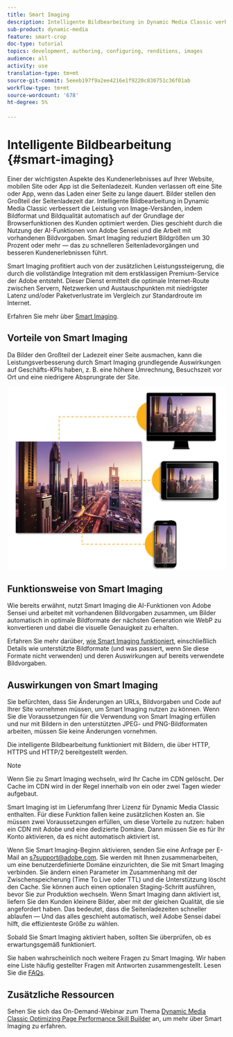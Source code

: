 ```yaml
---
title: Smart Imaging
description: Intelligente Bildbearbeitung in Dynamic Media Classic verbessert die Leistung von Image-Versänden, indem Bildformat und Bildqualität automatisch auf der Grundlage der Browserfunktionen des Kunden optimiert werden. Dies geschieht durch die Nutzung der AI-Funktionen von Adobe Sensei und die Arbeit mit vorhandenen Bildvorgaben. Erfahren Sie mehr über Smart Imaging und wie Sie damit bessere Kundenerlebnisse durch schnelleres Laden von Seiten erzielen können.
sub-product: dynamic-media
feature: smart-crop
doc-type: tutorial
topics: development, authoring, configuring, renditions, images
audience: all
activity: use
translation-type: tm+mt
source-git-commit: 5eeeb197f9a2ee4216e1f9220c830751c36f01ab
workflow-type: tm+mt
source-wordcount: '678'
ht-degree: 5%

---
```



# Intelligente Bildbearbeitung {#smart-imaging}

Einer der wichtigsten Aspekte des Kundenerlebnisses auf Ihrer Website, mobilen Site oder App ist die Seitenladezeit. Kunden verlassen oft eine Site oder App, wenn das Laden einer Seite zu lange dauert. Bilder stellen den Großteil der Seitenladezeit dar. Intelligente Bildbearbeitung in Dynamic Media Classic verbessert die Leistung von Image-Versänden, indem Bildformat und Bildqualität automatisch auf der Grundlage der Browserfunktionen des Kunden optimiert werden. Dies geschieht durch die Nutzung der AI-Funktionen von Adobe Sensei und die Arbeit mit vorhandenen Bildvorgaben. Smart Imaging reduziert Bildgrößen um 30 Prozent oder mehr — das zu schnelleren Seitenladevorgängen und besseren Kundenerlebnissen führt.

Smart Imaging profitiert auch von der zusätzlichen Leistungssteigerung, die durch die vollständige Integration mit dem erstklassigen Premium-Service der Adobe entsteht. Dieser Dienst ermittelt die optimale Internet-Route zwischen Servern, Netzwerken und Austauschpunkten mit niedrigster Latenz und/oder Paketverlustrate im Vergleich zur Standardroute im Internet.

Erfahren Sie mehr über [Smart Imaging](https://docs.adobe.com/content/help/en/experience-manager-64/assets/dynamic/imaging-faq.html).

## Vorteile von Smart Imaging

Da Bilder den Großteil der Ladezeit einer Seite ausmachen, kann die Leistungsverbesserung durch Smart Imaging grundlegende Auswirkungen auf Geschäfts-KPIs haben, z. B. eine höhere Umrechnung, Besuchszeit vor Ort und eine niedrigere Absprungrate der Site.

![image](assets/smart-imaging/smart-imaging-1.png)

## Funktionsweise von Smart Imaging

Wie bereits erwähnt, nutzt Smart Imaging die AI-Funktionen von Adobe Sensei und arbeitet mit vorhandenen Bildvorgaben zusammen, um Bilder automatisch in optimale Bildformate der nächsten Generation wie WebP zu konvertieren und dabei die visuelle Genauigkeit zu erhalten.

Erfahren Sie mehr darüber, [wie Smart Imaging funktioniert](https://docs.adobe.com/content/help/en/experience-manager-64/assets/dynamic/imaging-faq.html#how-does-smart-imaging-work), einschließlich Details wie unterstützte Bildformate (und was passiert, wenn Sie diese Formate nicht verwenden) und deren Auswirkungen auf bereits verwendete Bildvorgaben.

## Auswirkungen von Smart Imaging

Sie befürchten, dass Sie Änderungen an URLs, Bildvorgaben und Code auf Ihrer Site vornehmen müssen, um Smart Imaging nutzen zu können. Wenn Sie die Voraussetzungen für die Verwendung von Smart Imaging erfüllen und nur mit Bildern in den unterstützten JPEG- und PNG-Bildformaten arbeiten, müssen Sie keine Änderungen vornehmen.

Die intelligente Bildbearbeitung funktioniert mit Bildern, die über HTTP, HTTPS und HTTP/2 bereitgestellt werden.

>[!NOTE]
>
>Wenn Sie zu Smart Imaging wechseln, wird Ihr Cache im CDN gelöscht. Der Cache im CDN wird in der Regel innerhalb von ein oder zwei Tagen wieder aufgebaut.

Smart Imaging ist im Lieferumfang Ihrer Lizenz für Dynamic Media Classic enthalten. Für diese Funktion fallen keine zusätzlichen Kosten an. Sie müssen zwei Voraussetzungen erfüllen, um diese Vorteile zu nutzen: haben ein CDN mit Adobe und eine dedizierte Domäne. Dann müssen Sie es für Ihr Konto aktivieren, da es nicht automatisch aktiviert ist.

Wenn Sie Smart Imaging-Beginn aktivieren, senden Sie eine Anfrage per E-Mail an [s7support@adobe.com](mailto:s7support@adobe.com). Sie werden mit Ihnen zusammenarbeiten, um eine benutzerdefinierte Domäne einzurichten, die Sie mit Smart Imaging verbinden. Sie ändern einen Parameter im Zusammenhang mit der Zwischenspeicherung (Time To Live oder TTL) und die Unterstützung löscht den Cache. Sie können auch einen optionalen Staging-Schritt ausführen, bevor Sie zur Produktion wechseln. Wenn Smart Imaging dann aktiviert ist, liefern Sie den Kunden kleinere Bilder, aber mit der gleichen Qualität, die sie angefordert haben. Das bedeutet, dass die Seitenladezeiten schneller ablaufen — Und das alles geschieht automatisch, weil Adobe Sensei dabei hilft, die effizienteste Größe zu wählen.

Sobald Sie Smart Imaging aktiviert haben, sollten Sie überprüfen, ob es erwartungsgemäß funktioniert.

Sie haben wahrscheinlich noch weitere Fragen zu Smart Imaging. Wir haben eine Liste häufig gestellter Fragen mit Antworten zusammengestellt. Lesen Sie die [FAQs](https://docs.adobe.com/content/help/en/experience-manager-64/assets/dynamic/imaging-faq.html).

## Zusätzliche Ressourcen

Sehen Sie sich das On-Demand-Webinar zum Thema [Dynamic Media Classic Optimizing Page Performance Skill Builder](https://seminars.adobeconnect.com/pzc1gw0cihpv) an, um mehr über Smart Imaging zu erfahren.
